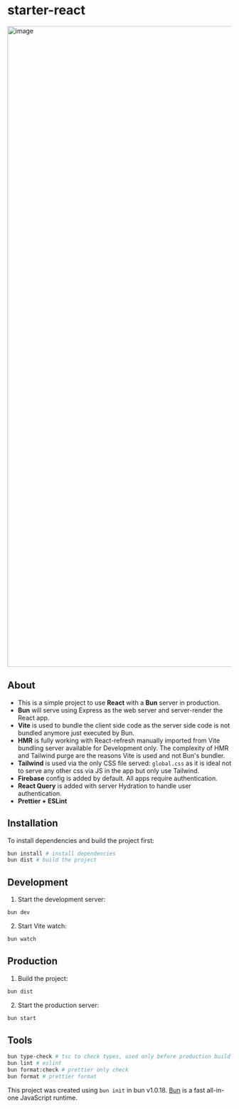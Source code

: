 # starter-react

<img width="1440" alt="image" src="https://github.com/packlify/starter-react/assets/19575942/750057f9-9333-4b52-968a-a926f8aff32e">

## About
- This is a simple project to use **React** with a **Bun** server in production.
- **Bun** will serve using Express as the web server and server-render the React app.
- **Vite** is used to bundle the client side code as the server side code is not bundled anymore just executed by Bun.
- **HMR** is fully working with React-refresh manually imported from Vite bundling server available for Development only. The complexity of HMR and Tailwind purge are the reasons Vite is used and not Bun's bundler.
- **Tailwind** is used via the only CSS file served: `global.css` as it is ideal not to serve any other css via JS in the app but only use Tailwind.
- **Firebase** config is added by default. All apps require authentication.
- **React Query** is added with server Hydration to handle user authentication.
- **Prettier + ESLint**

## Installation

To install dependencies and build the project first:

```bash
bun install # install dependencies
bun dist # build the project
```

## Development

1. Start the development server:

```bash
bun dev
```

2. Start Vite watch:

```bash
bun watch
```

## Production

1. Build the project:

```bash
bun dist
```

2. Start the production server:

```bash
bun start
```

## Tools

```bash
bun type-check # tsc to check types, used only before production build
bun lint # eslint
bun format:check # prettier only check
bun format # prettier format
```

This project was created using `bun init` in bun v1.0.18. [Bun](https://bun.sh) is a fast all-in-one JavaScript runtime.
